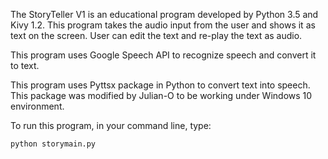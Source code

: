 The StoryTeller V1 is an educational program developed by Python 3.5 and Kivy 1.2. This program takes the audio input from the user and shows it as text on the screen.
User can edit the text and re-play the text as audio.

This program uses Google Speech API to recognize speech and convert it to text. 

This program uses Pyttsx package in Python to convert text into speech. This package was modified by Julian-O to be working under Windows 10 environment.

To run this program, in your command line, type:
```
python storymain.py
```
